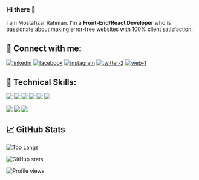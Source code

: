 
### Hi there 👋

I am Mostafizar Rahman. I’m a **Front-End/React Developer** who is passionate about making error-free websites with 100% client satisfaction. 

## 🤝 Connect with me:
[<img src="https://i.ibb.co/HCT80VM/linkedin.png" alt="linkedin" border="0" >](https://www.linkedin.com/in/https://www.linkedin.com/in/dev-mostafizar//)
[<img src="https://i.ibb.co/qgTHT2d/facebook.png" alt="facebook" border="0" style="marginLeft:'10px'">](https://www.facebook.com/https://web.facebook.com/profile.php?id=100008522538788)
[<img src="https://i.ibb.co/7njZ6hJ/instagram.png" alt="instagram" border="0">](https://www.instagram.com/https://www.instagram.com/dev.mostafizar//)
[<img src="https://i.ibb.co/vsrv0Q9/twitter-2.png" alt="twitter-2" border="0">](https://twitter.com/https://twitter.com/MDMOSTA23184912)
[<img src="https://i.ibb.co/SnmPkgM/web-1.png" alt="web-1" border="0">](https://mostafizar.netlify.app/)  




## 💼 Technical Skills:
![](https://img.shields.io/badge/Expertise-React-informational?logo=react&color=61DAFB)
![](https://img.shields.io/badge/Expertise-Javascript-informational?style=flat&logo=javascript&color=F7DF1E)
![](https://img.shields.io/badge/Expertise-HTML-informational?logo=HTML5&color=E34F26)
![](https://img.shields.io/badge/Expertise-CSS-informational?logo=CSS3&color=F5F5F5)
![](https://img.shields.io/badge/Expertise-SCSS-informational?style=flat&logo=sass&color=CC6699)
![](https://img.shields.io/badge/Comfortable-Tailwind%20CSS-informational?style=flat&logo=TailwindCSS&color=06B6D4)

![](https://img.shields.io/badge/Comfortable-TypeScript-informational?style=flat&logo=TypeScript&color=3178C6)
![](https://img.shields.io/badge/Comfortable-Redux-informational?style=flat&logo=redux&color=D6D6D6)
![](https://img.shields.io/badge/Comfortable-Next.Js-informational?style=flat&logo=Next.js&color=D6D6D6)




## 📈 GitHub Stats
[![Top Langs](https://github-readme-stats.vercel.app/api/top-langs/?username=mostafizar-rahman)](https://github.com/anuraghazra/github-readme-stats)

![GitHub stats](https://github-readme-stats.vercel.app/api?username=mostafizar-rahman&show_icons=true)  

![Profile views](https://gpvc.arturio.dev/mostafizar-rahman)  

